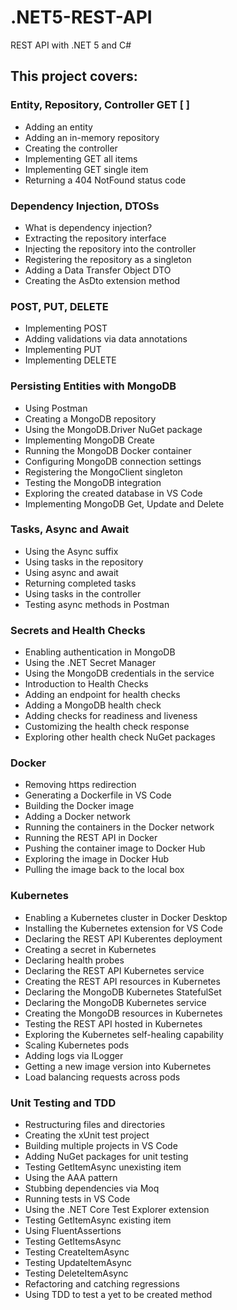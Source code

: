 # .NET5-REST-API
REST API with .NET 5 and C#

## This project covers:

### Entity, Repository, Controller GET [ ]

- Adding an entity
- Adding an in-memory repository
- Creating the controller
- Implementing GET all items
- Implementing GET single item
- Returning a 404 NotFound status code

### Dependency Injection, DTOSs

- What is dependency injection?
- Extracting the repository interface
- Injecting the repository into the controller
- Registering the repository as a singleton
- Adding a Data Transfer Object DTO
- Creating the AsDto extension method

### POST, PUT, DELETE

- Implementing POST
- Adding validations via data annotations
- Implementing PUT
- Implementing DELETE

### Persisting Entities with MongoDB

- Using Postman
- Creating a MongoDB repository
- Using the MongoDB.Driver NuGet package
- Implementing MongoDB Create
- Running the MongoDB Docker container
- Configuring MongoDB connection settings
- Registering the MongoClient singleton
- Testing the MongoDB integration
- Exploring the created database in VS Code
- Implementing MongoDB Get, Update and Delete

### Tasks, Async and Await

- Using the Async suffix
- Using tasks in the repository
- Using async and await
- Returning completed tasks
- Using tasks in the controller
- Testing async methods in Postman

### Secrets and Health Checks

- Enabling authentication in MongoDB
- Using the .NET Secret Manager
- Using the MongoDB credentials in the service
- Introduction to Health Checks
- Adding an endpoint for health checks
- Adding a MongoDB health check
- Adding checks for readiness and liveness
- Customizing the health check response
- Exploring other health check NuGet packages

### Docker

- Removing https redirection
- Generating a Dockerfile in VS Code
- Building the Docker image
- Adding a Docker network
- Running the containers in the Docker network
- Running the REST API in Docker
- Pushing the container image to Docker Hub
- Exploring the image in Docker Hub
- Pulling the image back to the local box

### Kubernetes

- Enabling a Kubernetes cluster in Docker Desktop
- Installing the Kubernetes extension for VS Code
- Declaring the REST API Kuberentes deployment
- Creating a secret in Kubernetes
- Declaring health probes
- Declaring the REST API Kubernetes service
- Creating the REST API resources in Kubernetes
- Declaring the MongoDB Kubernetes StatefulSet
- Declaring the MongoDB Kubernetes service
- Creating the MongoDB resources in Kubernetes
- Testing the REST API hosted in Kubernetes
- Exploring the Kubernetes self-healing capability
- Scaling Kubernetes pods
- Adding logs via ILogger
- Getting a new image version into Kubernetes
- Load balancing requests across pods

### Unit Testing and TDD

- Restructuring files and directories
- Creating the xUnit test project
- Building multiple projects in VS Code
- Adding NuGet packages for unit testing
- Testing GetItemAsync unexisting item
- Using the AAA pattern
- Stubbing dependencies via Moq
- Running tests in VS Code
- Using the .NET Core Test Explorer extension
- Testing GetItemAsync existing item
- Using FluentAssertions
- Testing GetItemsAsync
- Testing CreateItemAsync
- Testing UpdateItemAsync
- Testing DeleteItemAsync
- Refactoring and catching regressions
- Using TDD to test a yet to be created method
